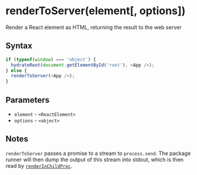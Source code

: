 # renderToServer(element[, options])

Render a React element as HTML, returning the result to the web server

## Syntax

```js
if (typeof(window) === 'object') {
  hydrateRoot(document.getElementById('root'), <App />);
} else {
  renderToServer(<App />);
}
```

## Parameters

* `element` - `<ReactElement>`
* `options` - `<object>`

## Notes

`renderToServer` passes a promise to a stream to `process.send`. The package runner will then dump the output of this
stream into stdout, which is then read by [`renderInChildProc`](../server/renderInChildProc.md). 
